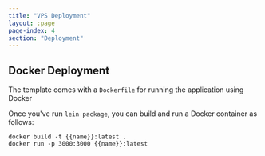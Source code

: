 ```yaml
---
title: "VPS Deployment"
layout: :page
page-index: 4
section: "Deployment"
---
```


## Docker Deployment

The template comes with a `Dockerfile` for running the application using Docker

Once you've run `lein package`, you can build and run a Docker container as follows:

```
docker build -t {{name}}:latest .
docker run -p 3000:3000 {{name}}:latest
```
